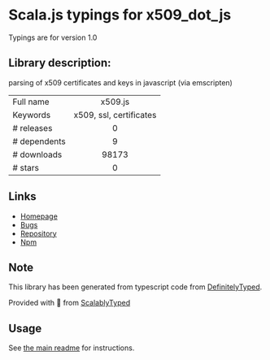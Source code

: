 
# Scala.js typings for x509_dot_js

Typings are for version 1.0

## Library description:
parsing of x509 certificates and keys in javascript (via emscripten)

|                    |                 |
| ------------------ | :-------------: |
| Full name          | x509.js |
| Keywords           | x509, ssl, certificates |
| # releases         | 0 |
| # dependents       | 9 |
| # downloads        | 98173 |
| # stars            | 0 |

## Links
- [Homepage](https://github.com/CodeCharmLtd/x509.js)
- [Bugs](https://github.com/CodeCharmLtd/x509.js/issues)
- [Repository](https://github.com/CodeCharmLtd/x509.js)
- [Npm](https://www.npmjs.com/package/x509.js)
    


## Note
This library has been generated from typescript code from [DefinitelyTyped](https://definitelytyped.org).

Provided with :purple_heart: from [ScalablyTyped](https://github.com/oyvindberg/ScalablyTyped)

## Usage
See [the main readme](../../readme.md) for instructions.


